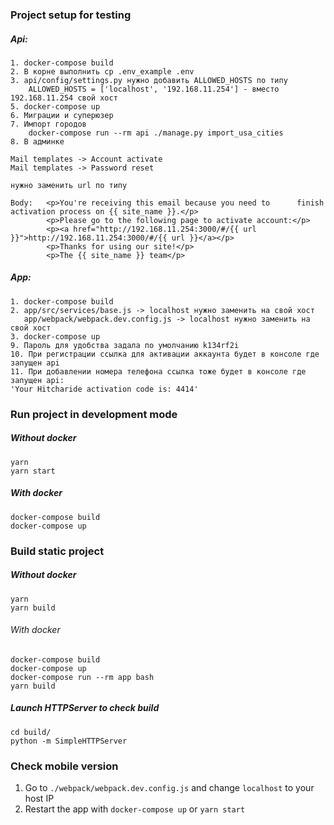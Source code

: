 ### Project setup for testing

##### Api:
```
1. docker-compose build
2. В корне выполнить cp .env_example .env
3. api/config/settings.py нужно добавить ALLOWED_HOSTS по типу
    ALLOWED_HOSTS = ['localhost', '192.168.11.254'] - вместо 192.168.11.254 свой хост
5. docker-compose up
6. Миграции и суперюзер
7. Импорт городов
    docker-compose run --rm api ./manage.py import_usa_cities
8. В админке

Mail templates -> Account activate
Mail templates -> Password reset

нужно заменить url по типу

Body:   <p>You're receiving this email because you need to      finish activation process on {{ site_name }}.</p>
        <p>Please go to the following page to activate account:</p>
        <p><a href="http://192.168.11.254:3000/#/{{ url }}">http://192.168.11.254:3000/#/{{ url }}</a></p>
        <p>Thanks for using our site!</p>
        <p>The {{ site_name }} team</p>
```

##### App:
```
1. docker-compose build
2. app/src/services/base.js -> localhost нужно заменить на свой хост
   app/webpack/webpack.dev.config.js -> localhost нужно заменить на свой хост
3. docker-compose up
9. Пароль для удобства задала по умолчанию k134rf2i
10. При регистрации ссылка для активации аккаунта будет в консоле где запущен api
11. При добавлении номера телефона ссылка тоже будет в консоле где запущен api:
'Your Hitcharide activation code is: 4414'
```



### Run project in development mode

##### Without docker

```
yarn
yarn start
```

##### With docker

```
docker-compose build
docker-compose up
```

### Build static project

##### Without docker

```
yarn
yarn build
```

###### With docker

```
docker-compose build
docker-compose up
docker-compose run --rm app bash
yarn build
```

##### Launch HTTPServer to check build
```
cd build/
python -m SimpleHTTPServer
```
### Check mobile version

1. Go to `./webpack/webpack.dev.config.js` and change `localhost` to your host IP
2. Restart the app with `docker-compose up` or `yarn start`

